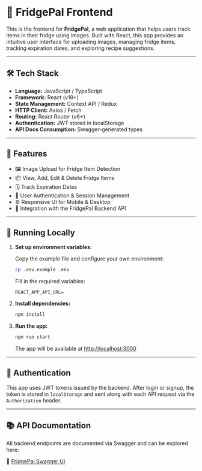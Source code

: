 # 🧊 FridgePal Frontend

This is the frontend for **FridgePal**, a web application that helps users track items in their fridge using images. Built with React, this app provides an intuitive user interface for uploading images, managing fridge items, tracking expiration dates, and exploring recipe suggestions.

---

## 🛠 Tech Stack

- **Language:** JavaScript / TypeScript
- **Framework:** React (v18+)
- **State Management:** Context API / Redux
- **HTTP Client:** Axios / Fetch
- **Routing:** React Router (v6+)
- **Authentication:** JWT stored in localStorage
- **API Docs Consumption:** Swagger-generated types

---

## 🚀 Features

- 🖼️ Image Upload for Fridge Item Detection
- 📦 View, Add, Edit & Delete Fridge Items
- 🗓️ Track Expiration Dates
- 🔐 User Authentication & Session Management
- ⚙️ Responsive UI for Mobile & Desktop
- 🔄 Integration with the FridgePal Backend API

---

## 🚀 Running Locally


1. **Set up environment variables:**

   Copy the example file and configure your own environment:

   ```bash
   cp .env.example .env
   ```

   Fill in the required variables:

   ```
   REACT_APP_API_URL=
   ```

2. **Install dependencies:**

   ```bash
   npm install
   ```

3. **Run the app:**

   ```bash
   npm run start
   ```

   The app will be available at [http://localhost:3000](http://localhost:3000)

---

## 🔐 Authentication

This app uses JWT tokens issued by the backend. After login or signup, the token is stored in `localStorage` and sent along with each API request via the `Authorization` header.

---

## 📚 API Documentation

All backend endpoints are documented via Swagger and can be explored here:

🔗 [FridgePal Swagger UI](https://fridge-pal-backend.onrender.com/swagger-ui/index.html)
